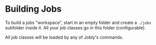 # Building Jobs

To build a jobs "workspace", start in an empty folder and create a `./jobs` subfolder inside it. All your job classes go in this folder \(configurable\).

All job classes will be loaded by any of Jobly's commands.

